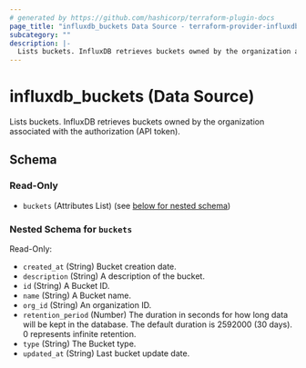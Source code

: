 ```yaml
---
# generated by https://github.com/hashicorp/terraform-plugin-docs
page_title: "influxdb_buckets Data Source - terraform-provider-influxdb"
subcategory: ""
description: |-
  Lists buckets. InfluxDB retrieves buckets owned by the organization associated with the authorization (API token).
---
```


# influxdb_buckets (Data Source)

Lists buckets. InfluxDB retrieves buckets owned by the organization associated with the authorization (API token).



<!-- schema generated by tfplugindocs -->
## Schema

### Read-Only

- `buckets` (Attributes List) (see [below for nested schema](#nestedatt--buckets))

<a id="nestedatt--buckets"></a>
### Nested Schema for `buckets`

Read-Only:

- `created_at` (String) Bucket creation date.
- `description` (String) A description of the bucket.
- `id` (String) A Bucket ID.
- `name` (String) A Bucket name.
- `org_id` (String) An organization ID.
- `retention_period` (Number) The duration in seconds for how long data will be kept in the database. The default duration is 2592000 (30 days). 0 represents infinite retention.
- `type` (String) The Bucket type.
- `updated_at` (String) Last bucket update date.
